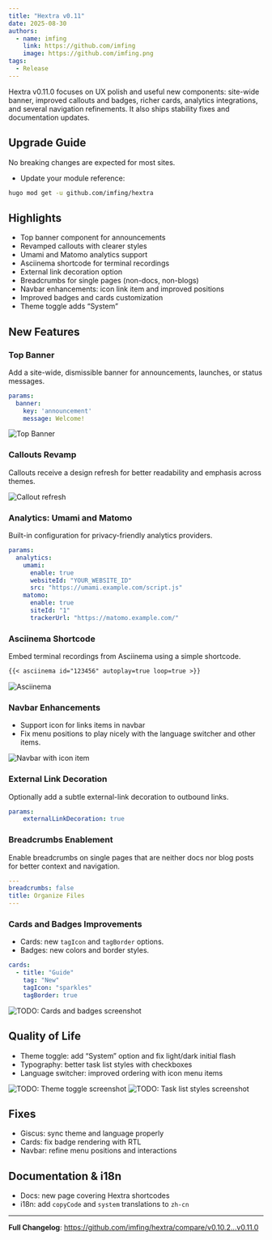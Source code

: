 ```yaml
---
title: "Hextra v0.11"
date: 2025-08-30
authors:
  - name: imfing
    link: https://github.com/imfing
    image: https://github.com/imfing.png
tags:
  - Release
---
```


Hextra v0.11.0 focuses on UX polish and useful new components: site-wide banner, improved callouts and badges, richer cards, analytics integrations, and several navigation refinements. It also ships stability fixes and documentation updates.

<!--more-->

## Upgrade Guide

No breaking changes are expected for most sites.

- Update your module reference:

```bash
hugo mod get -u github.com/imfing/hextra
```


## Highlights

- Top banner component for announcements
- Revamped callouts with clearer styles
- Umami and Matomo analytics support
- Asciinema shortcode for terminal recordings
- External link decoration option
- Breadcrumbs for single pages (non-docs, non-blogs)
- Navbar enhancements: icon link item and improved positions
- Improved badges and cards customization
- Theme toggle adds “System”

## New Features

### Top Banner

Add a site-wide, dismissible banner for announcements, launches, or status messages.

```yaml {filename="hugo.yaml"}
params:
  banner:
    key: 'announcement'
    message: Welcome!
```

![Top Banner](https://github.com/user-attachments/assets/33a08c9b-db84-4200-b37c-1a53c1bef08d)

### Callouts Revamp

Callouts receive a design refresh for better readability and emphasis across themes.

![Callout refresh](https://github.com/user-attachments/assets/b3154dbb-e582-4c84-a8b8-1ecb02c3464d)

### Analytics: Umami and Matomo

Built-in configuration for privacy-friendly analytics providers.

```yaml {filename="hugo.yaml"}
params:
  analytics:
    umami:
      enable: true
      websiteId: "YOUR_WEBSITE_ID"
      src: "https://umami.example.com/script.js"
    matomo:
      enable: true
      siteId: "1"
      trackerUrl: "https://matomo.example.com/"
```

### Asciinema Shortcode

Embed terminal recordings from Asciinema using a simple shortcode.

```md
{{< asciinema id="123456" autoplay=true loop=true >}}
```

![Asciinema](https://github.com/user-attachments/assets/3c33a8ef-3c01-4e30-9832-3ccb784ec538)


### Navbar Enhancements

- Support icon for links items in navbar
- Fix menu positions to play nicely with the language switcher and other items.

![Navbar with icon item](https://github.com/user-attachments/assets/6c035eee-cd7d-44d8-bcf7-9cbd7f92ab42)


### External Link Decoration

Optionally add a subtle external-link decoration to outbound links.

```yaml {filename="hugo.yaml"}
params:
    externalLinkDecoration: true
```

### Breadcrumbs Enablement

Enable breadcrumbs on single pages that are neither docs nor blog posts for better context and navigation.

```yaml {filename="content/docs/guide/organize-files.md"}
---
breadcrumbs: false
title: Organize Files
---
```


### Cards and Badges Improvements

- Cards: new `tagIcon` and `tagBorder` options.
- Badges: new colors and border styles.

```yaml {filename="frontmatter"}
cards:
  - title: "Guide"
    tag: "New"
    tagIcon: "sparkles"
    tagBorder: true
```

![TODO: Cards and badges screenshot](#)

## Quality of Life

- Theme toggle: add “System” option and fix light/dark initial flash
- Typography: better task list styles with checkboxes
- Language switcher: improved ordering with icon menu items

![TODO: Theme toggle screenshot](#)
![TODO: Task list styles screenshot](#)

## Fixes

- Giscus: sync theme and language properly
- Cards: fix badge rendering with RTL
- Navbar: refine menu positions and interactions

## Documentation & i18n

- Docs: new page covering Hextra shortcodes
- i18n: add `copyCode` and `system` translations to `zh-cn`

---

**Full Changelog**: https://github.com/imfing/hextra/compare/v0.10.2...v0.11.0
